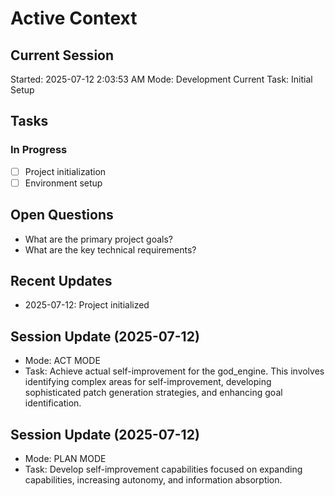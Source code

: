 # Active Context

## Current Session
Started: 2025-07-12 2:03:53 AM
Mode: Development
Current Task: Initial Setup

## Tasks
### In Progress
- [ ] Project initialization
- [ ] Environment setup

## Open Questions
- What are the primary project goals?
- What are the key technical requirements?

## Recent Updates
- 2025-07-12: Project initialized

## Session Update (2025-07-12)
- Mode: ACT MODE
- Task: Achieve actual self-improvement for the god_engine. This involves identifying complex areas for self-improvement, developing sophisticated patch generation strategies, and enhancing goal identification.

## Session Update (2025-07-12)
- Mode: PLAN MODE
- Task: Develop self-improvement capabilities focused on expanding capabilities, increasing autonomy, and information absorption.